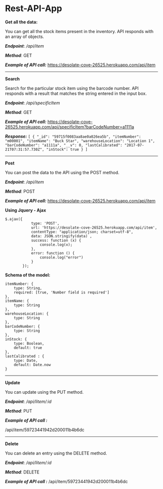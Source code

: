 # Rest-API-App


**Get all the data:** 

You can get all the stock items present in the inventory. API responds with an array of objects. 

***Endpoint***: 
*/api/item*

***Method***:
 GET

***Example of API call:***
https://desolate-cove-26525.herokuapp.com/api/item



----------
**Search** 

Search for the particular stock item using the barcode number. API responds with a result that matches the string entered in the input box. 

***Endpoint***: 
*/api/specificItem*

***Method***:
 GET

***Example of API call:***
https://desolate-cove-26525.herokuapp.com/api/specificItem?barCodeNumber=a1111a

***Response:***
`[
    {
        "_id": "59715f0083aa8ae0a026ea5b",
        "itemNumber": "m00001",
        "itemName": "Buck Star",
        "warehouseLocation": "Location 1",
        "barCodeNumber": "a1111a",
        "__v": 0,
        "lastCalibrated": "2017-07-21T07:31:57.730Z",
        "inStock": true
    }
]
`


----------

**Post** 

You can post the data to the API using the POST method. 

***Endpoint***: 
*/api/item*

***Method***:
 POST


***Example of API call:***
https://desolate-cove-26525.herokuapp.com/api/item


**Using Jquery - Ajax** 

    $.ajax({
                type: 'POST',
                url: 'https://desolate-cove-26525.herokuapp.com/api/item',
                contentType: "application/json; charset=utf-8",
                data: JSON.stringify(data) ,
                success: function (x) {
                    console.log(x);
                },
                error: function () {
                    console.log("error")
                }
            });




**Schema of the model:** 

    itemNumber: {
        type: String,
        required: [true, 'Number field is required']
    },
    itemName: {
        type: String
    },
    warehouseLocation: {
        type: String
    },
    barCodeNumber: {
        type: String
    },
    inStock: {
        type: Boolean,
        default: true
    },
    lastCalibrated : {
        type: Date,
        default: Date.now
    }




----------

**Update** 

You can update using the PUT method.  

***Endpoint***: 
*/api/Iitem/:id*

***Method***:
 PUT


***Example of API call :*** 

/api/item/59723441942d200011b4b6dc


 
 
 ----------
 
**Delete**

You can delete an entry using the DELETE method. 

***Endpoint***: 
*/api/Iitem/:id*

***Method***:
 DELETE

***Example of API call :*** 
/api/item/59723441942d200011b4b6dc
